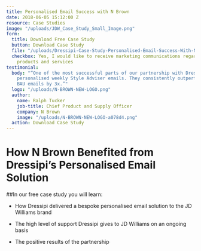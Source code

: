 ```yaml
---
title: Personalised Email Success with N Brown
date: 2018-06-05 15:12:00 Z
resource: Case Studies
image: "/uploads/JDW_Case_Study_Small_Image.png"
form:
  title: Download Free Case Study
  button: Download Case Study
  file: "/uploads/Dressipi-Case-Study-Personalised-Email-Success-With-NBrown.pdf"
  checkbox: Yes, I would like to receive marketing communications regarding Dressipi
    products and services
testimonial:
  body: "“One of the most successful parts of our partnership with Dressipi is the
    personalised weekly Style Adviser emails. They consistently outperform our own
    BAU emails by 3x.”"
  logo: "/uploads/N-BROWN-NEW-LOGO.png"
  author:
    name: Ralph Tucker
    job-title: Chief Product and Supply Officer
    company: N Brown
    image: "/uploads/N-BROWN-NEW-LOGO-a078d4.png"
  action: Download Case Study
---
```


# How N Brown Benefited from Dressipi’s Personalised Email Solution

##In our free case study you will learn:

* How Dressipi delivered a bespoke personalised email solution to the JD Williams brand

* The high level of support Dressipi gives to JD Williams on an ongoing basis

* The positive results of the partnership
